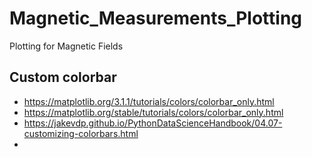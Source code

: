 # Magnetic_Measurements_Plotting
 Plotting for Magnetic Fields

## Custom colorbar
* https://matplotlib.org/3.1.1/tutorials/colors/colorbar_only.html
* https://matplotlib.org/stable/tutorials/colors/colorbar_only.html
* https://jakevdp.github.io/PythonDataScienceHandbook/04.07-customizing-colorbars.html
* 